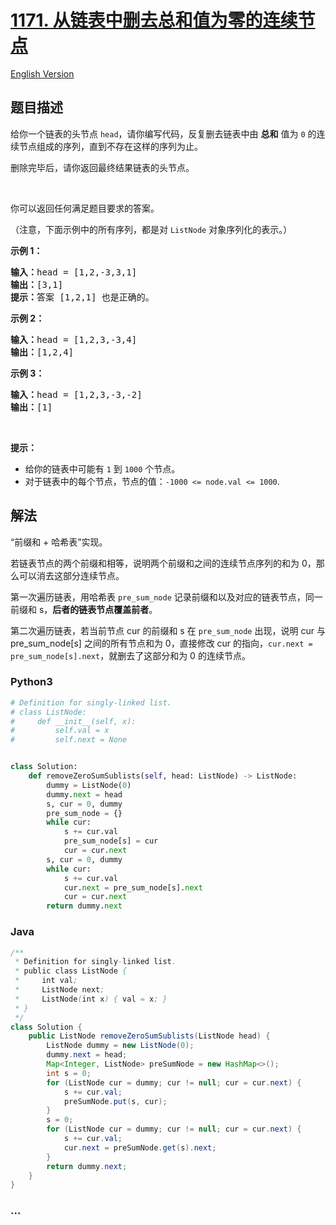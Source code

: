 # [1171. 从链表中删去总和值为零的连续节点](https://leetcode.cn/problems/remove-zero-sum-consecutive-nodes-from-linked-list)

[English Version](/solution/1100-1199/1171.Remove%20Zero%20Sum%20Consecutive%20Nodes%20from%20Linked%20List/README_EN.md)

## 题目描述

<!-- 这里写题目描述 -->

<p>给你一个链表的头节点&nbsp;<code>head</code>，请你编写代码，反复删去链表中由 <strong>总和</strong>&nbsp;值为 <code>0</code> 的连续节点组成的序列，直到不存在这样的序列为止。</p>

<p>删除完毕后，请你返回最终结果链表的头节点。</p>

<p>&nbsp;</p>

<p>你可以返回任何满足题目要求的答案。</p>

<p>（注意，下面示例中的所有序列，都是对&nbsp;<code>ListNode</code>&nbsp;对象序列化的表示。）</p>

<p><strong>示例 1：</strong></p>

<pre><strong>输入：</strong>head = [1,2,-3,3,1]
<strong>输出：</strong>[3,1]
<strong>提示：</strong>答案 [1,2,1] 也是正确的。
</pre>

<p><strong>示例 2：</strong></p>

<pre><strong>输入：</strong>head = [1,2,3,-3,4]
<strong>输出：</strong>[1,2,4]
</pre>

<p><strong>示例 3：</strong></p>

<pre><strong>输入：</strong>head = [1,2,3,-3,-2]
<strong>输出：</strong>[1]
</pre>

<p>&nbsp;</p>

<p><strong>提示：</strong></p>

<ul>
	<li>给你的链表中可能有 <code>1</code> 到&nbsp;<code>1000</code>&nbsp;个节点。</li>
	<li>对于链表中的每个节点，节点的值：<code>-1000 &lt;= node.val &lt;= 1000</code>.</li>
</ul>

## 解法

<!-- 这里可写通用的实现逻辑 -->

“前缀和 + 哈希表”实现。

若链表节点的两个前缀和相等，说明两个前缀和之间的连续节点序列的和为 0，那么可以消去这部分连续节点。

第一次遍历链表，用哈希表 `pre_sum_node` 记录前缀和以及对应的链表节点，同一前缀和 s，**后者的链表节点覆盖前者**。

第二次遍历链表，若当前节点 cur 的前缀和 s 在 `pre_sum_node` 出现，说明 cur 与 pre_sum_node[s] 之间的所有节点和为 0，直接修改 cur 的指向，`cur.next = pre_sum_node[s].next`，就删去了这部分和为 0 的连续节点。

<!-- tabs:start -->

### **Python3**

<!-- 这里可写当前语言的特殊实现逻辑 -->

```python
# Definition for singly-linked list.
# class ListNode:
#     def __init__(self, x):
#         self.val = x
#         self.next = None


class Solution:
    def removeZeroSumSublists(self, head: ListNode) -> ListNode:
        dummy = ListNode(0)
        dummy.next = head
        s, cur = 0, dummy
        pre_sum_node = {}
        while cur:
            s += cur.val
            pre_sum_node[s] = cur
            cur = cur.next
        s, cur = 0, dummy
        while cur:
            s += cur.val
            cur.next = pre_sum_node[s].next
            cur = cur.next
        return dummy.next
```

### **Java**

<!-- 这里可写当前语言的特殊实现逻辑 -->

```java
/**
 * Definition for singly-linked list.
 * public class ListNode {
 *     int val;
 *     ListNode next;
 *     ListNode(int x) { val = x; }
 * }
 */
class Solution {
    public ListNode removeZeroSumSublists(ListNode head) {
        ListNode dummy = new ListNode(0);
        dummy.next = head;
        Map<Integer, ListNode> preSumNode = new HashMap<>();
        int s = 0;
        for (ListNode cur = dummy; cur != null; cur = cur.next) {
            s += cur.val;
            preSumNode.put(s, cur);
        }
        s = 0;
        for (ListNode cur = dummy; cur != null; cur = cur.next) {
            s += cur.val;
            cur.next = preSumNode.get(s).next;
        }
        return dummy.next;
    }
}
```

### **...**

```

```

<!-- tabs:end -->
